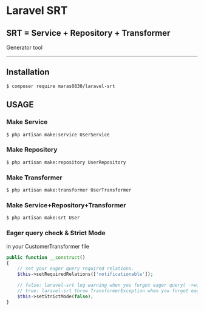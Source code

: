 # Laravel SRT

## SRT = Service + Repository + Transformer
Generator tool

---

## Installation

```shell
$ composer require maras0830/laravel-srt
```

## USAGE

### Make Service
```
$ php artisan make:service UserService
```

### Make Repository
```
$ php artisan make:repository UserRepository
```

### Make Transformer
```
$ php artisan make:transformer UserTransformer
```

### Make Service+Repository+Transformer
```
$ php artisan make:srt User
```

### Eager query check & Strict Mode

in your CustomerTransformer file
```php
public function __construct()
{
	// set your eager query required relations.
    $this->setRequiredRelations(['notificationable']);

    // false: laravel-srt log warning when you forgot eager query( ->with(['notificationable']) )
    // true: laravel-srt throw TransformerException when you forgot eager query( ->with(['notificationable']) )
    $this->setStrictMode(false);
}
```

